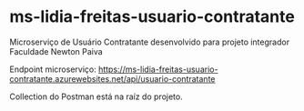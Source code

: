 # ms-lidia-freitas-usuario-contratante
Microserviço de Usuário Contratante desenvolvido para projeto integrador Faculdade Newton Paiva


Endpoint microserviço: https://ms-lidia-freitas-usuario-contratante.azurewebsites.net/api/usuario-contratante

Collection do Postman está na raíz do projeto.
